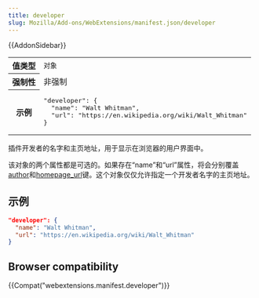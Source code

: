 ```yaml
---
title: developer
slug: Mozilla/Add-ons/WebExtensions/manifest.json/developer
---
```

{{AddonSidebar}}

<table class="fullwidth-table standard-table">
  <tbody>
    <tr>
      <th scope="row">值类型</th>
      <td><code>对象</code></td>
    </tr>
    <tr>
      <th scope="row">强制性</th>
      <td>非强制</td>
    </tr>
    <tr>
      <th scope="row">示例</th>
      <td>
        <pre class="brush: json">
"developer": {
  "name": "Walt Whitman",
  "url": "https://en.wikipedia.org/wiki/Walt_Whitman"
}</pre
        >
      </td>
    </tr>
  </tbody>
</table>

插件开发者的名字和主页地址，用于显示在浏览器的用户界面中。

该对象的两个属性都是可选的。如果存在“name”和“url”属性，将会分别覆盖[author](/zh-CN/Add-ons/WebExtensions/manifest.json/author)和[homepage_url](/zh-CN/Add-ons/WebExtensions/manifest.json/homepage_url)键。这个对象仅仅允许指定一个开发者名字的主页地址。

## 示例

```json
"developer": {
  "name": "Walt Whitman",
  "url": "https://en.wikipedia.org/wiki/Walt_Whitman"
}
```

## Browser compatibility

{{Compat("webextensions.manifest.developer")}}
